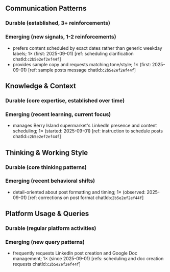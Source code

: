 ## Communication Patterns
### Durable (established, 3+ reinforcements)

### Emerging (new signals, 1-2 reinforcements)
- prefers content scheduled by exact dates rather than generic weekday labels; 1× (first: 2025-09-01) [ref: scheduling clarification chatId:`c2b5e2ef2ef44f`]
- provides sample copy and requests matching tone/style; 1× (first: 2025-09-01) [ref: sample posts message chatId:`c2b5e2ef2ef44f`]

## Knowledge & Context
### Durable (core expertise, established over time)

### Emerging (recent learning, current focus)
- manages Berry Island supermarket's LinkedIn presence and content scheduling; 1× (started: 2025-09-01) [ref: instruction to schedule posts chatId:`c2b5e2ef2ef44f`]

## Thinking & Working Style
### Durable (core thinking patterns)

### Emerging (recent behavioral shifts)
- detail-oriented about post formatting and timing; 1× (observed: 2025-09-01) [ref: corrections on post format chatId:`c2b5e2ef2ef44f`]

## Platform Usage & Queries
### Durable (regular platform activities)

### Emerging (new query patterns)
- frequently requests LinkedIn post creation and Google Doc management; 1× (since 2025-09-01) [refs: scheduling and doc creation requests chatId:`c2b5e2ef2ef44f`]